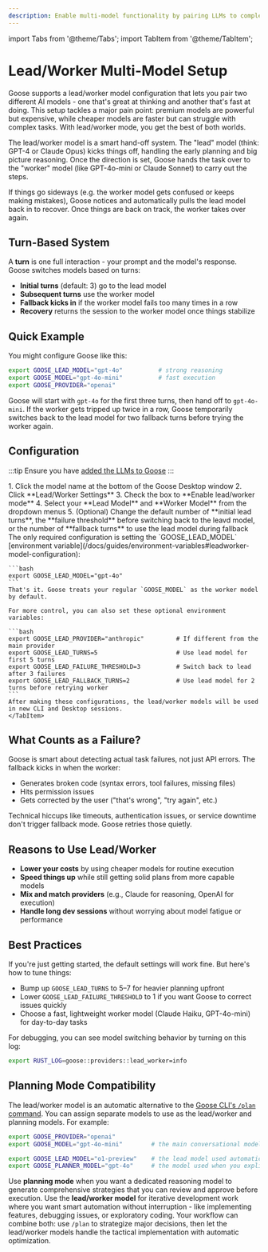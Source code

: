 ```yaml
---
description: Enable multi-model functionality by pairing LLMs to complete your tasks
---
```


import Tabs from '@theme/Tabs';
import TabItem from '@theme/TabItem';

# Lead/Worker Multi-Model Setup

Goose supports a lead/worker model configuration that lets you pair two different AI models - one that's great at thinking and another that's fast at doing. This setup tackles a major pain point: premium models are powerful but expensive, while cheaper models are faster but can struggle with complex tasks. With lead/worker mode, you get the best of both worlds.

The lead/worker model is a smart hand-off system. The "lead" model (think: GPT-4 or Claude Opus) kicks things off, handling the early planning and big picture reasoning. Once the direction is set, Goose hands the task over to the "worker" model (like GPT-4o-mini or Claude Sonnet) to carry out the steps.

If things go sideways (e.g. the worker model gets confused or keeps making mistakes), Goose notices and automatically pulls the lead model back in to recover. Once things are back on track, the worker takes over again.

## Turn-Based System

A **turn** is one full interaction - your prompt and the model's response. Goose switches models based on turns:

- **Initial turns** (default: 3) go to the lead model
- **Subsequent turns** use the worker model
- **Fallback kicks in** if the worker model fails too many times in a row
- **Recovery** returns the session to the worker model once things stabilize


## Quick Example

You might configure Goose like this:

```bash
export GOOSE_LEAD_MODEL="gpt-4o"          # strong reasoning
export GOOSE_MODEL="gpt-4o-mini"          # fast execution
export GOOSE_PROVIDER="openai"
```

Goose will start with `gpt-4o` for the first three turns, then hand off to `gpt-4o-mini`. If the worker gets tripped up twice in a row, Goose temporarily switches back to the lead model for two fallback turns before trying the worker again.

## Configuration

:::tip
Ensure you have [added the LLMs to Goose](/docs/getting-started/providers)
:::

<Tabs groupId="interface">
  <TabItem value="ui" label="Goose Desktop" default>
   1. Click the model name at the bottom of the Goose Desktop window
   2. Click **Lead/Worker Settings**
   3. Check the box to **Enable lead/worker mode**
   4. Select your **Lead Model** and **Worker Model** from the dropdown menus
   5. (Optional) Change the default number of **initial lead turns**, the **failure threshold** before switching back to the leavd model, or the number of **fallback turns** to use the lead model during fallback
  </TabItem>
  <TabItem value="cli" label="Goose CLI">
    The only required configuration is setting the `GOOSE_LEAD_MODEL` [environment variable](/docs/guides/environment-variables#leadworker-model-configuration):

    ```bash
    export GOOSE_LEAD_MODEL="gpt-4o"
    ```
    That's it. Goose treats your regular `GOOSE_MODEL` as the worker model by default.

    For more control, you can also set these optional environment variables:

    ```bash
    export GOOSE_LEAD_PROVIDER="anthropic"         # If different from the main provider
    export GOOSE_LEAD_TURNS=5                      # Use lead model for first 5 turns
    export GOOSE_LEAD_FAILURE_THRESHOLD=3          # Switch back to lead after 3 failures
    export GOOSE_LEAD_FALLBACK_TURNS=2             # Use lead model for 2 turns before retrying worker
    ```
    After making these configurations, the lead/worker models will be used in new CLI and Desktop sessions.
    </TabItem>
</Tabs>  

## What Counts as a Failure?

Goose is smart about detecting actual task failures, not just API errors. The fallback kicks in when the worker:

- Generates broken code (syntax errors, tool failures, missing files)
- Hits permission issues
- Gets corrected by the user ("that's wrong", "try again", etc.)

Technical hiccups like timeouts, authentication issues, or service downtime don't trigger fallback mode. Goose retries those quietly.

## Reasons to Use Lead/Worker

- **Lower your costs** by using cheaper models for routine execution
- **Speed things up** while still getting solid plans from more capable models
- **Mix and match providers** (e.g., Claude for reasoning, OpenAI for execution)
- **Handle long dev sessions** without worrying about model fatigue or performance

## Best Practices

If you're just getting started, the default settings will work fine. But here's how to tune things:

- Bump up `GOOSE_LEAD_TURNS` to 5–7 for heavier planning upfront
- Lower `GOOSE_LEAD_FAILURE_THRESHOLD` to 1 if you want Goose to correct issues quickly
- Choose a fast, lightweight worker model (Claude Haiku, GPT-4o-mini) for day-to-day tasks

For debugging, you can see model switching behavior by turning on this log:

```bash
export RUST_LOG=goose::providers::lead_worker=info
```

## Planning Mode Compatibility
The lead/worker model is an automatic alternative to the [Goose CLI's `/plan` command](/docs/guides/creating-plans.md). You can assign separate models to use as the lead/worker and planning models. For example:

```bash
export GOOSE_PROVIDER="openai"
export GOOSE_MODEL="gpt-4o-mini"        # the main conversational model

export GOOSE_LEAD_MODEL="o1-preview"    # the lead model used automatically
export GOOSE_PLANNER_MODEL="gpt-4o"     # the model used when you explicitly call /plan
```

Use **planning mode** when you want a dedicated reasoning model to generate comprehensive strategies that you can review and approve before execution. Use the **lead/worker model** for iterative development work where you want smart automation without interruption - like implementing features, debugging issues, or exploratory coding. Your workflow can combine both: use `/plan` to strategize major decisions, then let the lead/worker models handle the tactical implementation with automatic optimization. 